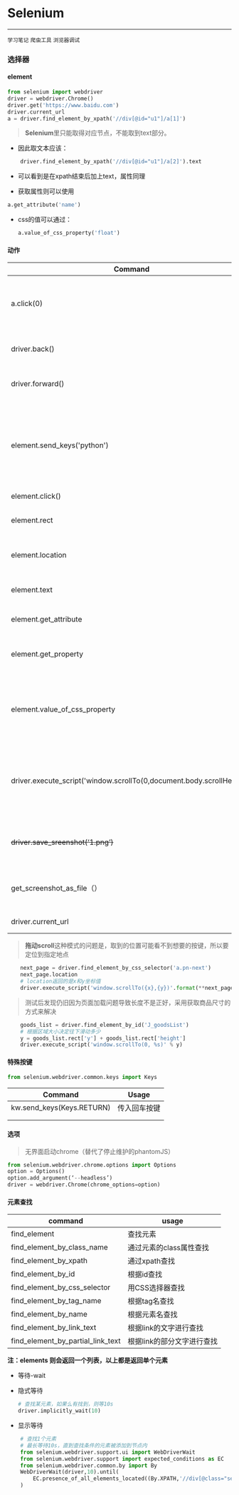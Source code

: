 # Selenium

------

`学习笔记` `爬虫工具` `浏览器调试`



### 选择器

#### element

```python
from selenium import webdriver
driver = webdriver.Chrome()
driver.get('https://www.baidu.com')
driver.current_url
a = driver.find_element_by_xpath('//div[@id="u1"]/a[1]')
```

> **Selenium**里只能取得对应节点，不能取到text部分。

* 因此取文本应该：

```python
	driver.find_element_by_xpath('//div[@id="u1"]/a[2]').text
```

* 可以看到是在xpath结束后加上text，属性同理

* 获取属性则可以使用

```python
a.get_attribute('name')
```

* css的值可以通过：

  ```python
  a.value_of_css_property('float')
  ```



#### 动作



| Command                                                      | usage                              |
| ------------------------------------------------------------ | ---------------------------------- |
| a.click(0)                                                   | 点击a（需要可以被点击）            |
| driver.back()                                                | 浏览器退回                         |
| driver.forward()                                             | 浏览器前进                         |
| element.send_keys('python')                                  | 在输入框输入（kw为已查找好的对象） |
| element.click()                                              | 点击                               |
| element.rect                                                 | 返回元素尺寸                       |
| element.location                                             | 返回元素坐标                       |
| element.text                                                 | 返回文本信息                       |
| element.get_attribute                                        | 获取属性                           |
| element.get_property                                         | 也是获取属性值                     |
| element.value_of_css_property                                | 获取节点的CSS样式属性              |
| driver.execute_script('window.scrollTo(0,document.body.scrollHeight)') | 滑动到浏览器底部（可拖动高度）     |
| ~~driver.save_sreenshot(‘1.png’)~~                           | 截图（已不再使用）                 |
| get_screenshot_as_file（）                                   | 路径截图更好用                     |
| driver.current_url                                           | 当前url                            |

> **拖动scroll**这种模式的问题是，取到的位置可能看不到想要的按键，所以要定位到指定地点
>
> 

```python
    next_page = driver.find_element_by_css_selector('a.pn-next')
    next_page.location
    # location返回的是x和y坐标值
    driver.execute_script('window.scrollTo({x},{y})'.format(**next_page.location))
```

> 测试后发现仍旧因为页面加载问题导致长度不是正好，采用获取商品尺寸的方式来解决

```python
    goods_list = driver.find_element_by_id('J_goodsList')
    # 根据区域大小决定往下滑动多少
    y = goods_list.rect['y'] + goods_list.rect['height']
    driver.execute_script('window.scrollTo(0, %s)' % y)
```
#### 特殊按键

```python
from selenium.webdriver.common.keys import Keys
```

| Command                   | Usage        |
| ------------------------- | ------------ |
| kw.send_keys(Keys.RETURN) | 传入回车按键 |
|                           |              |
|                           |              |



#### 选项

> 无界面启动chrome（替代了停止维护的phantomJS）

```python
from selenium.webdriver.chrome.options import Options
option = Options()
option.add_argument(‘--headless’)
driver = webdriver.Chrome(chrome_options=option)
```



#### 元素查找



| command                           | usage                      |
| --------------------------------- | -------------------------- |
| find_element                      | 查找元素                   |
| find_element_by_class_name        | 通过元素的class属性查找    |
| find_element_by_xpath             | 通过xpath查找              |
| find_element_by_id                | 根据id查找                 |
| find_element_by_css_selector      | 用CSS选择器查找            |
| find_element_by_tag_name          | 根据tag名查找              |
| find_element_by_name              | 根据元素名查找             |
| find_element_by_link_text         | 根据link的文字进行查找     |
| find_element_by_partial_link_text | 根据link的部分文字进行查找 |

**注：elements  则会返回一个列表，以上都是返回单个元素**



* 等待-wait



* 隐式等待

  ```python
  # 查找某元素，如果么有找到，则等10s
  driver.implicitly_wait(10)
  ```

  

* 显示等待

```python
    # 查找1个元素
    # 最长等待10s，直到查找条件的元素被添加到节点内
    from selenium.webdriver.support.ui import WebDriverWait
    from selenium.webdriver.support import expected_conditions as EC
    from selenium.webdriver.common.by import By
    WebDriverWait(driver,10).until(
        EC.presence_of_all_elements_located((By.XPATH,'//div[@class="search_box search_box_tag search_box_light Label_Flight"]'))
    )
```

